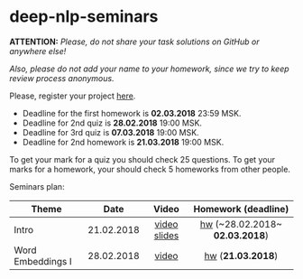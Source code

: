 # deep-nlp-seminars
__ATTENTION:__ _Please, do not share your task solutions on GitHub or anywhere else!_

_Also, please do not add your name to your homework, since we try to keep review process anonymous._

Please, register your project [here](https://docs.google.com/forms/d/e/1FAIpQLSciAS3cqLgkOE8v9EwOh245m56eQk3WijEkgzvLe-ig0-p_gA/viewform).

* Deadline for the first homework is __02.03.2018__ 23:59 MSK.
* Deadline for 2nd quiz is __28.02.2018__ 19:00 MSK.
* Deadline for 3rd quiz is __07.03.2018__ 19:00 MSK.
* Deadline for 2nd homework is __21.03.2018__ 19:00 MSK.

To get your mark for a quiz you should check 25 questions. To get your marks for a homework, your should check 5 homeworks from other people.

Seminars plan:

| Theme         | Date          | Video | Homework (__deadline__) |
| ------------- |:-------------:| :------: |:--:|
| Intro| 21.02.2018 | [video](https://www.youtube.com/watch?v=ktjy4LhuSj8) [slides](https://docs.google.com/presentation/d/1RWZNcn9DjofgRUYUQnlBrMiHs4kbYGgQkE9pBGlGawU/edit?usp=sharing) | [hw](./seminar_01/intro.ipynb) (~28.02.2018~ __02.03.2018__) |
| Word Embeddings I | 28.02.2018 | [video](https://www.youtube.com/watch?v=keEgNvtTIfc) | [hw](./seminar_02/embeddings.ipynb) (__21.03.2018__) |


